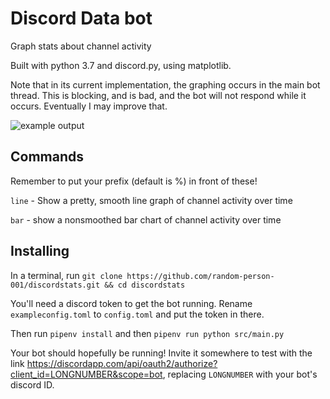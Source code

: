 # Discord Data bot
Graph stats about channel activity

Built with python 3.7 and discord.py, using matplotlib.

Note that in its current implementation, the graphing occurs in the main bot thread.  This is blocking, and is bad, and the bot will not respond while it occurs.  Eventually I may improve that.

![example output](https://i.imgur.com/6xwWrom.png)

## Commands
Remember to put your prefix (default is %) in front of these!

`line` - Show a pretty, smooth line graph of channel activity over time

`bar` - show a nonsmoothed bar chart of channel activity over time


## Installing
In a terminal, run `git clone https://github.com/random-person-001/discordstats.git && cd discordstats`

You'll need a discord token to get the bot running. Rename `exampleconfig.toml` to `config.toml` and put the token in there.

Then run
`pipenv install` and then `pipenv run python src/main.py`

Your bot should hopefully be running!  Invite it somewhere to test with the link https://discordapp.com/api/oauth2/authorize?client_id=LONGNUMBER&scope=bot, replacing `LONGNUMBER` with your bot's discord ID.